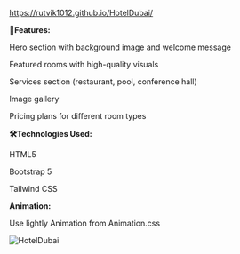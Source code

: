 https://rutvik1012.github.io/HotelDubai/



**🌟Features:**

  Hero section with background image and welcome message

  Featured rooms with high-quality visuals

  Services section (restaurant, pool, conference hall)

  Image gallery

  Pricing plans for different room types





**🛠️Technologies Used:**

  HTML5

  Bootstrap 5

  Tailwind CSS





**Animation:**

  Use lightly Animation from Animation.css


  
  ![HotelDubai](https://github.com/user-attachments/assets/f5886352-60e0-46b8-96d6-134a577d2505)

